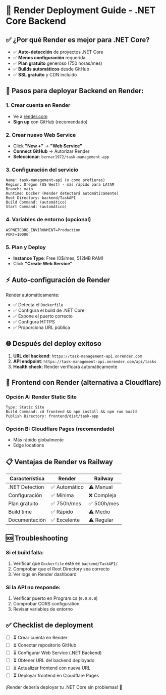 # 🎯 Render Deployment Guide - .NET Core Backend

## ✅ ¿Por qué Render es mejor para .NET Core?

- ✅ **Auto-detección** de proyectos .NET Core
- ✅ **Menos configuración** requerida
- ✅ **Plan gratuito** generoso (750 horas/mes)
- ✅ **Builds automáticos** desde GitHub
- ✅ **SSL gratuito** y CDN incluido

## 🚀 Pasos para deployar Backend en Render:

### **1. Crear cuenta en Render**
- Ve a [render.com](https://render.com/)
- **Sign up** con GitHub (recomendado)

### **2. Crear nuevo Web Service**
- Click **"New +"** → **"Web Service"**
- **Connect GitHub** → Autorizar Render
- **Seleccionar**: `bernar1972/task-management-app`

### **3. Configuración del servicio**
```
Name: task-management-api (o como prefieras)
Region: Oregon (US West) - más rápido para LATAM
Branch: main
Runtime: Docker (Render detectará automáticamente)
Root Directory: backend/TaskAPI
Build Command: (automático) 
Start Command: (automático)
```

### **4. Variables de entorno (opcional)**
```
ASPNETCORE_ENVIRONMENT=Production
PORT=10000
```

### **5. Plan y Deploy**
- **Instance Type**: Free (0$/mes, 512MB RAM)
- Click **"Create Web Service"**

## ⚡ **Auto-configuración de Render**

Render automáticamente:
- ✅ Detecta el `Dockerfile` 
- ✅ Configura el build de .NET Core
- ✅ Expone el puerto correcto
- ✅ Configura HTTPS
- ✅ Proporciona URL pública

## 🌐 **Después del deploy exitoso**

1. **URL del backend**: `https://task-management-api.onrender.com`
2. **API endpoint**: `https://task-management-api.onrender.com/api/tasks`
3. **Health check**: Render verificará automáticamente

## 🔧 **Frontend con Render (alternativa a Cloudflare)**

### **Opción A: Render Static Site**
```
Type: Static Site
Build Command: cd frontend && npm install && npm run build
Publish Directory: frontend/dist/task-app
```

### **Opción B: Cloudflare Pages (recomendado)**
- Más rápido globalmente
- Edge locations

## 📋 **Ventajas de Render vs Railway**

| Característica | Render | Railway |
|----------------|--------|---------|
| .NET Detection | ✅ Automático | ⚠️ Manual |
| Configuración | ✅ Mínima | ❌ Compleja |
| Plan gratuito | ✅ 750h/mes | ✅ 500h/mes |
| Build time | ✅ Rápido | ⚠️ Medio |
| Documentación | ✅ Excelente | ⚠️ Regular |

## 🆘 **Troubleshooting**

### **Si el build falla**:
1. Verificar que `Dockerfile` esté en `backend/TaskAPI/`
2. Comprobar que el Root Directory sea correcto
3. Ver logs en Render dashboard

### **Si la API no responde**:
1. Verificar puerto en Program.cs (`0.0.0.0`)
2. Comprobar CORS configuration
3. Revisar variables de entorno

## ✅ **Checklist de deployment**

- [ ] ⏳ Crear cuenta en Render
- [ ] ⏳ Conectar repositorio GitHub
- [ ] ⏳ Configurar Web Service (.NET Backend)
- [ ] ⏳ Obtener URL del backend deployado
- [ ] ⏳ Actualizar frontend con nueva URL
- [ ] ⏳ Deployar frontend en Cloudflare Pages

¡Render debería deployar tu .NET Core sin problemas! 🎉